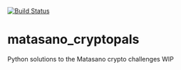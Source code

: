 [![Build Status](https://travis-ci.org/gjtempleton/matasano_cryptopals.svg?branch=master)](https://travis-ci.org/gjtempleton/matasano_cryptopals)

# matasano_cryptopals
Python solutions to the Matasano crypto challenges
WIP
